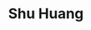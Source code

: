 ---
layout: none
title: Shu Huang
letters: M.S., M.P.H.
description: PhD Student
email: shu.huang@ufl.edu
img: assets/img/Shu.jpg
importance: 1
category: 
---